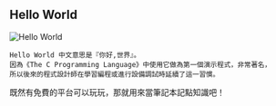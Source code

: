 ## Hello World

![Hello World](https://i.imgur.com/CuGX0FR.jpg)

```
Hello World 中文意思是『你好,世界』。
因為《The C Programming Language》中使用它做為第一個演示程式，非常著名，
所以後來的程式設計師在學習編程或進行設備調試時延續了這一習慣。
```

既然有免費的平台可以玩玩，那就用來當筆記本記點知識吧！
